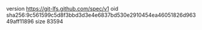 version https://git-lfs.github.com/spec/v1
oid sha256:9c561599c5d8f3bbd3d3e4e6837bd530e2910454ea46051826d96349aff11896
size 83594
